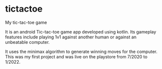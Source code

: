 # tictactoe
My tic-tac-toe game

It is an android Tic-tac-toe game app developed using kotlin. 
Its gameplay features include playing 1v1 against another human or against an unbeatable computer.

It uses the minimax algorithm to generate winning moves for the computer.
This was my first project and was live on the playstore from 7/2020 to 1/2022.
